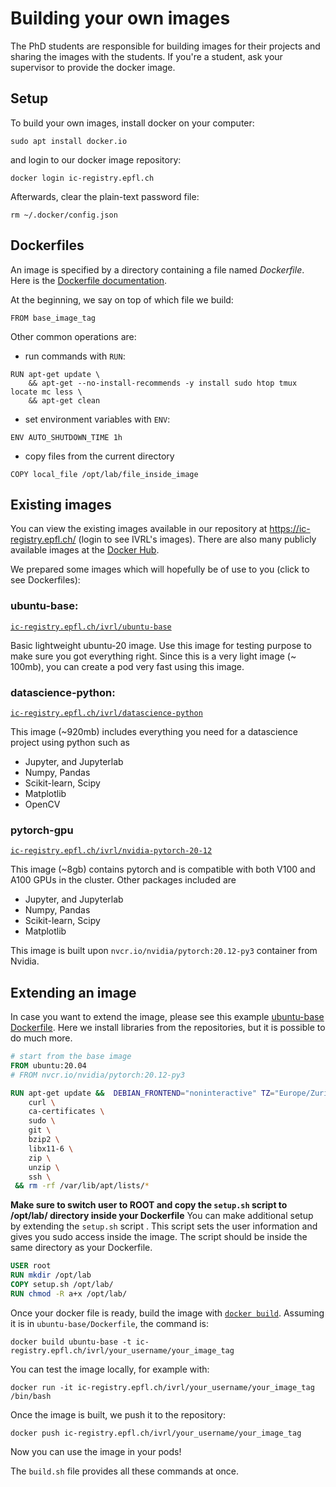 # Building your own images

The PhD students are responsible for building images for their projects and sharing the images with the students. If
you're a student, ask your supervisor to provide the docker image.

## Setup

To build your own images, install docker on your computer:

```
sudo apt install docker.io
```

and login to our docker image repository:

```
docker login ic-registry.epfl.ch
```

Afterwards, clear the plain-text password file:

```
rm ~/.docker/config.json
```

<!-- wget https://github.com/docker/docker-credential-helpers/releases/download/v0.6.3/docker-credential-secretservice-v0.6.3-amd64.tar.gz -->
<!-- tar xvf docker-credential-secretservice-v0.6.3-amd64.tar.gz -->

## Dockerfiles

An image is specified by a directory containing a file named *Dockerfile*. Here is
the [Dockerfile documentation](https://docs.docker.com/engine/reference/builder/).

At the beginning, we say on top of which file we build:

```
FROM base_image_tag
```

Other common operations are:

* run commands with `RUN`:

```
RUN apt-get update \
	&& apt-get --no-install-recommends -y install sudo htop tmux locate mc less \
	&& apt-get clean
```

* set environment variables with `ENV`:

```
ENV AUTO_SHUTDOWN_TIME 1h
```

* copy files from the current directory

```
COPY local_file /opt/lab/file_inside_image
```

## Existing images

You can view the existing images available in our repository at <https://ic-registry.epfl.ch/> (login to see IVRL's
images). There are also many publicly available images at the [Docker Hub](https://hub.docker.com/search?q=&type=image).

We prepared some images which will hopefully be of use to you (click to see Dockerfiles):

### ubuntu-base:

[`ic-registry.epfl.ch/ivrl/ubuntu-base`](ubuntu-base/Dockerfile)

Basic lightweight ubuntu-20 image. Use this image for testing purpose to make sure you got everything right. Since this
is a very light image (~ 100mb), you can create a pod very fast using this image.

### datascience-python:

[`ic-registry.epfl.ch/ivrl/datascience-python`](datascience-python/Dockerfile)

This image (~920mb) includes everything you need for a datascience project using python such as

* Jupyter, and Jupyterlab
* Numpy, Pandas
* Scikit-learn, Scipy
* Matplotlib
* OpenCV

### pytorch-gpu

[`ic-registry.epfl.ch/ivrl/nvidia-pytorch-20-12`](pytorch-gpu/Dockerfile)

This image (~8gb) contains pytorch and is compatible with both V100 and A100 GPUs in the cluster. Other packages
included are

* Jupyter, and Jupyterlab
* Numpy, Pandas
* Scikit-learn, Scipy
* Matplotlib

This image is built upon `nvcr.io/nvidia/pytorch:20.12-py3` container from Nvidia.


[comment]: <> (#### lab-pytorch-cuda-ext)

[comment]: <> ([`ic-registry.epfl.ch/cvlab/lis/lab-pytorch-cuda-ext`]&#40;./lab-pytorch-cuda-ext/Dockerfile&#41;)

[comment]: <> (* usual Python numeric libs)

[comment]: <> (* Jupyter)

[comment]: <> (* PyTorch and accessories)

[comment]: <> (* OpenCV)

## Extending an image

In case you want to extend the image, please see this example [ubuntu-base Dockerfile](./ubuntu-base/Dockerfile). Here
we install libraries from the repositories, but it is possible to do much more.

```Dockerfile
# start from the base image
FROM ubuntu:20.04
# FROM nvcr.io/nvidia/pytorch:20.12-py3

RUN apt-get update &&  DEBIAN_FRONTEND="noninteractive" TZ="Europe/Zurich" apt-get install -y \
    curl \
    ca-certificates \
    sudo \
    git \
    bzip2 \
    libx11-6 \
    zip \
    unzip \
    ssh \
 && rm -rf /var/lib/apt/lists/*
```

**Make sure to switch user to ROOT and copy the `setup.sh` script to /opt/lab/ directory inside your Dockerfile**
You can make additional setup by extending the `setup.sh` script . This script sets the user information and gives you
sudo access inside the image. The script should be inside the same directory as your Dockerfile.

```Dockerfile
USER root
RUN mkdir /opt/lab
COPY setup.sh /opt/lab/
RUN chmod -R a+x /opt/lab/
```

Once your docker file is ready, build the image
with [`docker build`](https://docs.docker.com/engine/reference/commandline/build/). Assuming it is
in `ubuntu-base/Dockerfile`, the command is:

```
docker build ubuntu-base -t ic-registry.epfl.ch/ivrl/your_username/your_image_tag
```

You can test the image locally, for example with:

```
docker run -it ic-registry.epfl.ch/ivrl/your_username/your_image_tag /bin/bash
```

Once the image is built, we push it to the repository:

```
docker push ic-registry.epfl.ch/ivrl/your_username/your_image_tag
```

Now you can use the image in your pods!

The `build.sh` file provides all these commands at once.

[comment]: <> (### Multi-stage builds)

[comment]: <> (If your software needs to be compiled, you may benefit)

[comment]: <> (from [multi-stage builds]&#40;https://docs.docker.com/develop/develop-images/multistage-build/&#41;:)

[comment]: <> (this involves creating a temporary container with the build tools where the compilation takes place, then we only copy)

[comment]: <> (the results of the compilation to the output image. This saves space in the output image and allows the build process to)

[comment]: <> (be cached.)

